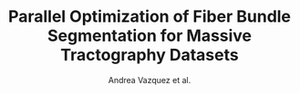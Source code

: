 ---
cat: gaia
subcat: ginkgo
bestof: false
author: Andrea Vazquez et al.
title: Parallel Optimization of Fiber Bundle Segmentation for Massive Tractography Datasets
year: 2019
type: inproceedings
url: https -//ieeexplore.ieee.org/document/8759208/
doi: 10.1109/ISBI.2019.8759208
booktitle: 2019 IEEE 16th International Symposium on Biomedical Imaging (ISBI 2019)
---